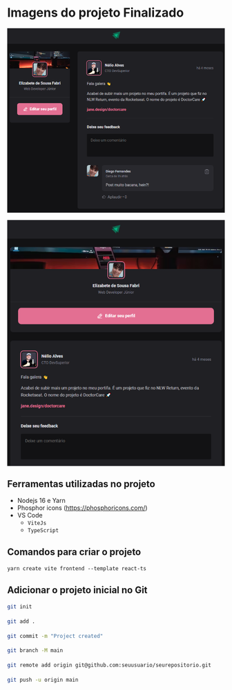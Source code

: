 # Imagens do projeto Finalizado
<a href="#">
  <img align="center" src="./src/assets/img1.png" /><br><br>
  <img align="center" src="./src/assets/img2.png" />
</a>

## Ferramentas utilizadas no projeto

- Nodejs 16 e Yarn
- Phosphor icons (https://phosphoricons.com/)
- VS Code
  - `ViteJs`
  - `TypeScript`

## Comandos para criar o projeto

```
yarn create vite frontend --template react-ts
```

## Adicionar o projeto inicial no Git
```bash
git init

git add .

git commit -m "Project created"

git branch -M main

git remote add origin git@github.com:seuusuario/seurepositorio.git

git push -u origin main
```


